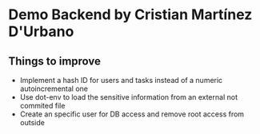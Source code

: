 # Demo Backend by Cristian Martínez D'Urbano
  
## Things to improve

- Implement a hash ID for users and tasks instead of a numeric autoincremental one
- Use dot-env to load the sensitive information from an external not commited file
- Create an specific user for DB access and remove root access from outside
